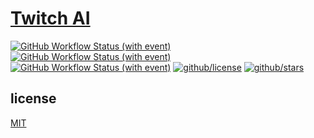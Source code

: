 # [Twitch AI](https://dev.twitch.tv/docs/)

[![GitHub Workflow Status (with event)](https://img.shields.io/github/actions/workflow/status/brtmvdl/twitch-ai/docker-pull.yml?label=Docker%20pull&link=https%3A%2F%2Fgithub.com%2Fbrtmvdl%2Ftwitch-ai%2Factions%2Fworkflows%2Fdocker-pull.yml)](https://github.com/brtmvdl/twitch-ai/blob/main/.github/workflows/docker-push.yml) [![GitHub Workflow Status (with event)](https://img.shields.io/github/actions/workflow/status/brtmvdl/twitch-ai/docker-push.yml?label=Docker%20push&link=https%3A%2F%2Fgithub.com%2Fbrtmvdl%2Ftwitch-ai%2Factions%2Fworkflows%2Fdocker-push.yml)](https://github.com/brtmvdl/twitch-ai/actions/workflows/docker-push.yml) [![GitHub Workflow Status (with event)](https://img.shields.io/github/actions/workflow/status/brtmvdl/twitch-ai/github-release.yml?label=GitHub%20release&link=https%3A%2F%2Fgithub.com%2Fbrtmvdl%2Ftwitch-ai%2Factions%2Fworkflows%2Fgithub-release.yml)](https://github.com/brtmvdl/twitch-ai/actions/workflows/github-release.yml) [![github/license](https://img.shields.io/github/license/brtmvdl/twitch-ai)](https://img.shields.io/github/license/brtmvdl/twitch-ai)  [![github/stars](https://img.shields.io/github/stars/brtmvdl/twitch-ai?style=social)](https://img.shields.io/github/stars/brtmvdl/twitch-ai?style=social)

## license

[MIT](./LICENSE)
